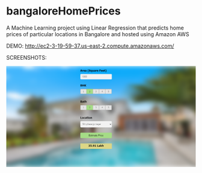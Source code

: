 # bangaloreHomePrices

A Machine Learning project using Linear Regression that predicts home prices of particular locations in Bangalore and hosted using Amazon AWS

DEMO: http://ec2-3-19-59-37.us-east-2.compute.amazonaws.com/

SCREENSHOTS:

![Screenshot 1](https://github.com/IamRash-7/bangaloreHomePrices/blob/master/screenshots/bhp1.PNG?raw=true)
